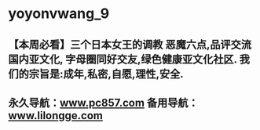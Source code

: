 # yoyonvwang_9
【本周必看】三个日本女王的调教
恶魔六点,品评交流国内亚文化,
字母圈同好交友,绿色健康亚文化社区.
我们的宗旨是:成年,私密,自愿,理性,安全. 
----------------------------
永久导航：www.pc857.com
备用导航：www.lilongge.com
-------------------------------

